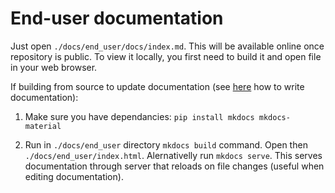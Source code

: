 # End-user documentation

Just open `./docs/end_user/docs/index.md`. This will be available online once
repository is public. To view it locally, you first need to build it and open
file in your web browser.

If building from source to update documentation (see
[here](https://www.mkdocs.org/) how to write documentation):

1. Make sure you have dependancies: `pip install mkdocs mkdocs-material`

2. Run in `./docs/end_user` directory `mkdocs build` command. Open then
   `./docs/end_user/index.html`. Alernativelly run `mkdocs serve`. This serves
   documentation through server that reloads on file changes (useful when
   editing documentation).
